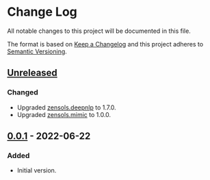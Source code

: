 # Change Log
All notable changes to this project will be documented in this file.

The format is based on [Keep a Changelog](http://keepachangelog.com/)
and this project adheres to [Semantic Versioning](http://semver.org/).


## [Unreleased]


### Changed
- Upgraded [zensols.deepnlp] to 1.7.0.
- Upgraded [zensols.mimic] to 1.0.0.


## [0.0.1] - 2022-06-22
### Added
- Initial version.


<!-- links -->
[Unreleased]: https://github.com/plandes/mimicsid/compare/v0.0.1...HEAD
[0.0.1]: https://github.com/plandes/mimicsid/compare/v0.0.0...v0.0.1

[zensols.deepnlp]: https://github.com/plandes/deepnlp
[zensols.mimic]: https://github.com/plandes/mimic
